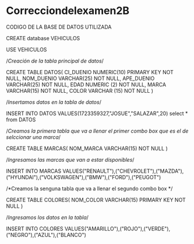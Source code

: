 # Correcciondelexamen2B

CODIGO DE LA BASE DE DATOS UTILIZADA



CREATE database VEHICULOS

USE VEHICULOS

/*Creación de la tabla principal de datos*/

CREATE TABLE DATOS(
CI_DUENIO NUMERIC(10) PRIMARY KEY NOT NULL,
NOM_DUENIO VARCHAR(25) NOT NULL,
APE_DUENIO VARCHAR(25) NOT NULL,
EDAD NUMERIC (2) NOT NULL,
MARCA VARCHAR(15) NOT NULL,
COLOR VARCHAR (15) NOT NULL
)

/*Insertamos datos en la tabla de datos*/

INSERT INTO DATOS VALUES(1723359327,"JOSUE","SALAZAR",20)
select * from DATOS

/*Creamos la primera tabla que va a llenar el primer combo box que es el de selccionar una marca*/


CREATE TABLE MARCAS(
NOM_MARCA VARCHAR(15) NOT NULL
)

/*Ingresamos las marcas que van a estar disponibles*/

INSERT INTO MARCAS VALUES("RENAULT"),("CHEVROLET"),("MAZDA"),("HYUNDAI"),("VOLKSWAGEN"),("BMW"),("FORD"),("PEUGOT")

/*Creamos la senguna tabla que va a llenar el segundo combo box */

CREATE TABLE COLORES(
NOM_COLOR VARCHAR(15) PRIMARY KEY NOT NULL
)

/*Ingresamos los datos en la tabla*/

INSERT INTO COLORES VALUES("AMARILLO"),("ROJO"),("VERDE"),("NEGRO"),("AZUL"),("BLANCO")
